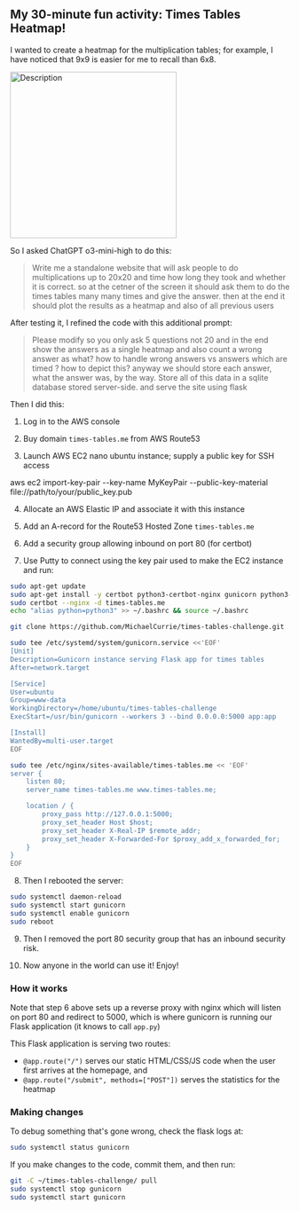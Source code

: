 ## My 30-minute fun activity: Times Tables Heatmap!

I wanted to create a heatmap for the multiplication tables; for example, I have noticed that 9x9 is easier for me to recall than 6x8.

<img src="https://github.com/user-attachments/assets/f63fec89-f52b-4e67-aebb-233b3013a98b" alt="Description" width="300">

So I asked ChatGPT o3-mini-high to do this:

> Write me a standalone website that will ask people to do multiplications up to 20x20 and time how long they took and whether it is correct.  so at the cetner of the screen it should ask them to do the times tables many many times and give the answer.  then at the end it should plot the results as a heatmap and also of all previous users

After testing it, I refined the code with this additional prompt:

> Please modify so you only ask 5 questions not 20 and in the end show the answers as a single heatmap and also count a wrong answer as what?  how to handle wrong answers vs answers which are timed ?  how to depict this?  anyway we should store each answer, what the answer was, by the way.  Store all of this data in a sqlite database stored server-side.  and serve the site using flask

Then I did this:

1. Log in to the AWS console

2. Buy domain `times-tables.me` from AWS Route53

3. Launch AWS EC2 nano ubuntu instance; supply a public key for SSH access

aws ec2 import-key-pair --key-name MyKeyPair --public-key-material file://path/to/your/public_key.pub

4. Allocate an AWS Elastic IP and associate it with this instance

5. Add an A-record for the Route53 Hosted Zone `times-tables.me`

6. Add a security group allowing inbound on port 80 (for certbot)

7. Use Putty to connect using the key pair used to make the EC2 instance and run:

```bash
sudo apt-get update
sudo apt-get install -y certbot python3-certbot-nginx gunicorn python3-flask nginx
sudo certbot --nginx -d times-tables.me
echo "alias python=python3" >> ~/.bashrc && source ~/.bashrc

git clone https://github.com/MichaelCurrie/times-tables-challenge.git

sudo tee /etc/systemd/system/gunicorn.service <<'EOF'
[Unit]
Description=Gunicorn instance serving Flask app for times tables
After=network.target

[Service]
User=ubuntu
Group=www-data
WorkingDirectory=/home/ubuntu/times-tables-challenge
ExecStart=/usr/bin/gunicorn --workers 3 --bind 0.0.0.0:5000 app:app

[Install]
WantedBy=multi-user.target
EOF

sudo tee /etc/nginx/sites-available/times-tables.me << 'EOF'
server {
    listen 80;
    server_name times-tables.me www.times-tables.me;

    location / {
        proxy_pass http://127.0.0.1:5000;
        proxy_set_header Host $host;
        proxy_set_header X-Real-IP $remote_addr;
        proxy_set_header X-Forwarded-For $proxy_add_x_forwarded_for;
    }
}
EOF
```

8. Then I rebooted the server:

```bash
sudo systemctl daemon-reload
sudo systemctl start gunicorn
sudo systemctl enable gunicorn
sudo reboot
```

9. Then I removed the port 80 security group that has an inbound security risk.

10. Now anyone in the world can use it!  Enjoy!

### How it works

Note that step 6 above sets up a reverse proxy with nginx which will listen on port 80 and redirect to 5000, which is where gunicorn is running our Flask application (it knows to call `app.py`)

This Flask application is serving two routes:

* `@app.route("/")` serves our static HTML/CSS/JS code when the user first arrives at the homepage, and
* `@app.route("/submit", methods=["POST"])` serves the statistics for the heatmap

### Making changes

To debug something that's gone wrong, check the flask logs at:

```bash
sudo systemctl status gunicorn
```

If you make changes to the code, commit them, and then run:

```bash
git -C ~/times-tables-challenge/ pull
sudo systemctl stop gunicorn
sudo systemctl start gunicorn
```
